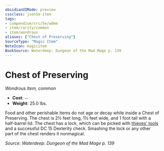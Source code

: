 ```yaml
---
obsidianUIMode: preview
cssclass: json5e-item
tags:
- compendium/src/5e/wdmm
- item/rarity/common
- item/wondrous
aliases: ["Chest of Preserving"]
SourceType: "Magic Item"
NoteIcon: magicitem
BookSource: Waterdeep: Dungeon of the Mad Mage p. 139
---
```

# Chest of Preserving
*Wondrous Item, common*  

- **Cost**: ⏤
- **Weight**: 25.0 lbs.

Food and other perishable items do not age or decay while inside a Chest of Preserving. The chest is 2½ feet long, 1½ feet wide, and 1 foot tall with a half-barrel lid. The chest has a lock, which can be picked with [thieves' tools](/2-Mechanics/CLI/items/thieves-tools.md) and a successful DC 15 Dexterity check. Smashing the lock or any other part of the chest renders it nonmagical.

*Source: Waterdeep: Dungeon of the Mad Mage p. 139*